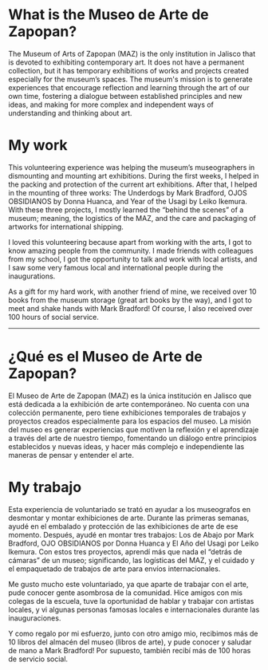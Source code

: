# What is the Museo de Arte de Zapopan?
The Museum of Arts of Zapopan (MAZ) is the only institution in Jalisco that is devoted to exhibiting contemporary art. It does not have a permanent collection, but it has temporary exhibitions of works and projects created especially for the museum’s spaces. The museum's mission is to generate experiences that encourage reflection and learning through the art of our own time, fostering a dialogue between established principles and new ideas, and making for more complex and independent ways of understanding and thinking about art. 

# My work
This volunteering experience was helping the museum’s museographers in dismounting and mounting art exhibitions. During the first weeks, I helped in the packing and protection of the current art exhibitions. After that, I helped in the mounting of three works: The Underdogs by Mark Bradford, OJOS OBSIDIANOS by Donna Huanca, and Year of the Usagi by Leiko Ikemura. With these three projects, I mostly learned the “behind the scenes” of a museum; meaning, the logistics of the MAZ, and the care and packaging of artworks for international shipping. 

I loved this volunteering because apart from working with the arts, I got to know amazing people from the community. I made friends with colleagues from my school, I got the opportunity to talk and work with local artists, and I saw some very famous local and international people during the inaugurations. 

As a gift for my hard work, with another friend of mine, we received over 10 books from the museum storage (great art books by the way), and I got to meet and shake hands with Mark Bradford! Of course, I also received over 100 hours of social service. 

---
# ¿Qué es el Museo de Arte de Zapopan?
El Museo de Arte de Zapopan (MAZ) es la única institución en Jalisco que está dedicada a la exhibición de arte contemporáneo. No cuenta con una colección permanente, pero tiene exhibiciones temporales de trabajos y proyectos creados especialmente para los espacios del museo. La misión del museo es generar experiencias que motiven la reflexión y el aprendizaje a través del arte de nuestro tiempo, fomentando un diálogo entre principios establecidos y nuevas ideas, y hacer más complejo e independiente las maneras de pensar y entender el arte. 

# My trabajo
Esta experiencia de voluntariado se trató en ayudar a los museografos en desmontar y montar exhibiciones de arte. Durante las primeras semanas, ayudé en el embalado y protección de las exhibiciones de arte de ese momento. Después, ayudé en montar tres trabajos: Los de Abajo por Mark Bradford, OJO OBSIDIANOS por Donna Huanca y El Año del Usagi por Leiko Ikemura. Con estos tres proyectos, aprendí más que nada el “detrás de cámaras” de un museo; significando, las logísticas del MAZ, y el cuidado y el empaquetado de trabajos de arte para envíos internacionales. 

Me gusto mucho este voluntariado, ya que aparte de trabajar con el arte, pude conocer gente asombrosa de la comunidad. Hice amigos con mis colegas de la escuela, tuve la oportunidad de hablar y trabajar con artistas locales, y vi algunas personas famosas locales e internacionales durante las inauguraciones. 

Y como regalo por mi esfuerzo, junto con otro amigo mio, recibimos más de 10 libros del almacén del museo (libros de arte), y pude conocer y saludar de mano a Mark Bradford! Por supuesto, también recibí más de 100 horas de servicio social. 